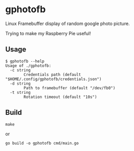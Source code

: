 # gphotofb
Linux Framebuffer display of random google photo picture.

Trying to make my Raspberry Pie useful!

## Usage
```
$ gphotofb --help
Usage of ./gphotofb:
  -c string
        Credentials path (default "$HOME/.config/gphotofb/credentials.json")
  -d string
        Path to framebuffer (default "/dev/fb0")
  -t string
        Rotation timeout (default "10s")
```

## Build

```
make
```

or

```
go build -o gphotofb cmd/main.go
```
